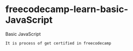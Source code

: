 # freecodecamp-learn-basic-JavaScript
Basic JavaScript

`It is process of get certified in freecodecamp`
